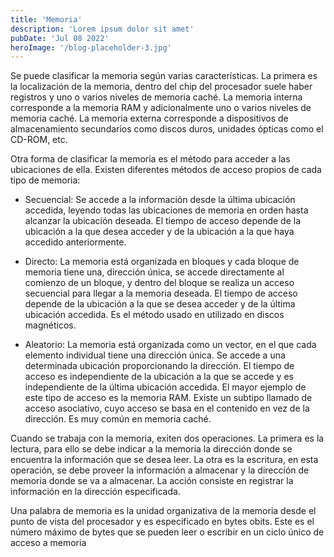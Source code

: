 ```yaml
---
title: 'Memoria'
description: 'Lorem ipsum dolor sit amet'
pubDate: 'Jul 08 2022'
heroImage: '/blog-placeholder-3.jpg'
---
```


Se puede clasificar la memoria según varias características. La primera es la localización de la memoria, dentro del chip del procesador suele haber registros y uno o varios niveles de memoria caché.
La memoria interna corresponde a la memoria RAM y adicionalmente uno o varios niveles de memoria caché. La memoria externa corresponde a dispositivos de almacenamiento secundarios como discos duros,
unidades ópticas como el CD-ROM, etc.

Otra forma de clasificar la memoria es el método para acceder a las ubicaciones de ella. Existen diferentes métodos de acceso propios de cada tipo de memoria:

- Secuencial: Se accede a la información desde la última ubicación accedida, leyendo todas las ubicaciones de memoria en orden hasta alcanzar la ubicación deseada. El tiempo de acceso depende de la ubicación a la que desea acceder y de la ubicación a la que haya accedido anteriormente.

- Directo: La memoria está organizada en bloques y cada bloque de memoria tiene una, dirección única, se accede directamente al comienzo de un bloque, y dentro del bloque se realiza un acceso secuencial para llegar a la memoria deseada. El tiempo de acceso depende de la ubicación a la que se desea acceder y de la última ubicación accedida. Es el método usado en utilizado en discos magnéticos.

- Aleatorio: La memoria está organizada como un vector, en el que cada elemento individual
tiene una dirección única. Se accede a una determinada ubicación proporcionando la dirección. El tiempo de acceso es independiente de la ubicación a la que se accede y es independiente de la última ubicación accedida. El mayor ejemplo de este tipo de acceso es la memoria RAM. Existe un subtipo llamado de acceso asociativo, cuyo acceso se basa en el contenido en vez de la dirección. Es muy común en memoria caché.


Cuando se trabaja con la memoria, exiten dos operaciones. La primera es la lectura, para ello se debe indicar a la memoria la dirección donde se encuentra la información que se desea leer. La otra es la escritura, en esta operación, se debe proveer la información a almacenar y la dirección de memoria donde se va a almacenar. La acción consiste en registrar la información en la dirección especificada. 



Una palabra de memoria es la unidad organizativa de la memoria desde el punto de vista del procesador y es especificado en bytes obits. Este es el número máximo de bytes que se pueden leer o escribir en un ciclo único de acceso a memoria
